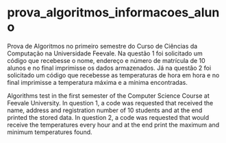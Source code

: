 # prova_algoritmos_informacoes_aluno
Prova de Algoritmos no primeiro semestre do Curso de Ciências da Computação na Universidade Feevale. Na questão 1 foi solicitado um código que recebesse o nome, endereço e número de matrícula de 10 alunos e no final imprimisse os dados armazenados. Já na questão 2 foi solicitado um código que recebesse as temperaturas de hora em hora e no final imprimisse a temperatura máxima e a mínima encontradas.

Algorithms test in the first semester of the Computer Science Course at Feevale University. In question 1, a code was requested that received the name, address and registration number of 10 students and at the end printed the stored data. In question 2, a code was requested that would receive the temperatures every hour and at the end print the maximum and minimum temperatures found.
